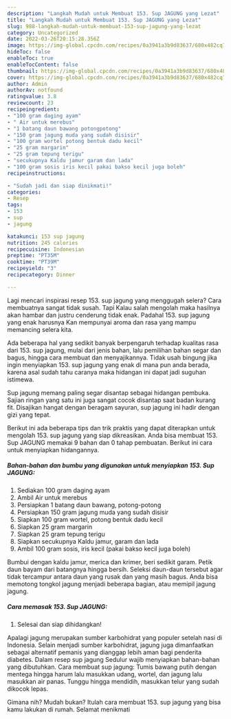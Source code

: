 ```yaml
---
description: "Langkah Mudah untuk Membuat 153. Sup JAGUNG yang Lezat"
title: "Langkah Mudah untuk Membuat 153. Sup JAGUNG yang Lezat"
slug: 988-langkah-mudah-untuk-membuat-153-sup-jagung-yang-lezat
category: Uncategorized
date: 2022-03-26T20:15:28.356Z
image: https://img-global.cpcdn.com/recipes/0a3941a3b9d83637/680x482cq70/153-sup-jagung-foto-resep-utama.jpg
hideToc: false
enableToc: true
enableTocContent: false
thumbnail: https://img-global.cpcdn.com/recipes/0a3941a3b9d83637/680x482cq70/153-sup-jagung-foto-resep-utama.jpg
cover: https://img-global.cpcdn.com/recipes/0a3941a3b9d83637/680x482cq70/153-sup-jagung-foto-resep-utama.jpg
author: Admin
authorAv: notfound
ratingvalue: 3.8
reviewcount: 23
recipeingredient:
- "100 gram daging ayam"
- " Air untuk merebus"
- "1 batang daun bawang potongpotong"
- "150 gram jagung muda yang sudah disisir"
- "100 gram wortel potong bentuk dadu kecil"
- "25 gram margarin"
- "25 gram tepung terigu"
- "secukupnya Kaldu jamur garam dan lada"
- "100 gram sosis iris kecil pakai bakso kecil juga boleh"
recipeinstructions:

- "Sudah jadi dan siap dinikmati!"
categories:
- Resep
tags:
- 153
- sup
- jagung

katakunci: 153 sup jagung 
nutrition: 245 calories
recipecuisine: Indonesian
preptime: "PT35M"
cooktime: "PT39M"
recipeyield: "3"
recipecategory: Dinner

---
```



Lagi mencari inspirasi resep 153. sup jagung yang menggugah selera? Cara membuatnya sangat tidak susah. Tapi Kalau salah mengolah maka hasilnya akan hambar dan justru cenderung tidak enak. Padahal 153. sup jagung yang enak harusnya Kan mempunyai aroma dan rasa yang mampu memancing selera kita.


Ada beberapa hal yang sedikit banyak berpengaruh terhadap kualitas rasa dari 153. sup jagung, mulai dari jenis bahan, lalu pemilihan bahan segar dan bagus, hingga cara membuat dan menyajikannya. Tidak usah bingung jika ingin menyiapkan 153. sup jagung yang enak di mana pun anda berada, karena asal sudah tahu caranya maka hidangan ini dapat jadi suguhan istimewa.

Sup jagung memang paling segar disantap sebagai hidangan pembuka. Sajian ringan yang satu ini juga sangat cocok disantap saat badan kurang fit. Disajikan hangat dengan beragam sayuran, sup jagung ini hadir dengan gizi yang tepat.


Berikut ini ada beberapa tips dan trik praktis yang dapat diterapkan untuk mengolah 153. sup jagung yang siap dikreasikan. Anda bisa membuat 153. Sup JAGUNG memakai 9 bahan dan 0 tahap pembuatan. Berikut ini cara untuk menyiapkan hidangannya.

<!--inarticleads1-->

##### Bahan-bahan dan bumbu yang digunakan untuk menyiapkan 153. Sup JAGUNG:

1. Sediakan 100 gram daging ayam
1. Ambil  Air untuk merebus
1. Persiapkan 1 batang daun bawang, potong-potong
1. Persiapkan 150 gram jagung muda yang sudah disisir
1. Siapkan 100 gram wortel, potong bentuk dadu kecil
1. Siapkan 25 gram margarin
1. Siapkan 25 gram tepung terigu
1. Siapkan secukupnya Kaldu jamur, garam dan lada
1. Ambil 100 gram sosis, iris kecil (pakai bakso kecil juga boleh)


Bumbui dengan kaldu jamur, merica dan krimer, beri sedikit garam. Petik daun bayam dari batangnya hingga bersih. Seleksi daun-daun tersebut agar tidak tercampur antara daun yang rusak dan yang masih bagus. Anda bisa memotong tongkol jagung menjadi beberapa bagian, atau memipil jagung jagung. 

<!--inarticleads2-->

##### Cara memasak 153. Sup JAGUNG:


1. Selesai dan siap dihidangkan!

Apalagi jagung merupakan sumber karbohidrat yang populer setelah nasi di Indonesia. Selain menjadi sumber karbohidrat, jagung juga dimanfaatkan sebagai alternatif pemanis yang dianggap lebih aman bagi penderita diabetes. Dalam resep sup jagung Sedulur wajib menyiapkan bahan-bahan yang dibutuhkan. Cara membuat sup jagung: Tumis bawang putih dengan mentega hingga harum lalu masukkan udang, wortel, dan jagung lalu masukkan air panas. Tunggu hingga mendidih, masukkan telur yang sudah dikocok lepas. 

Gimana nih? Mudah bukan? Itulah cara membuat 153. sup jagung yang bisa kamu lakukan di rumah. Selamat menikmati
